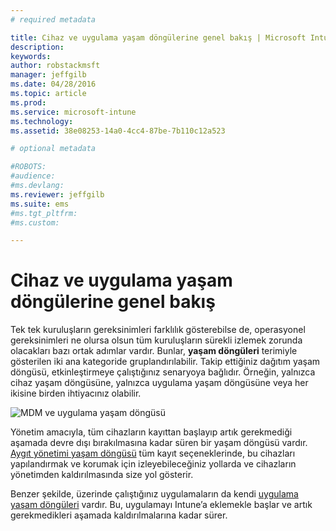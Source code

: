 ```yaml
---
# required metadata

title: Cihaz ve uygulama yaşam döngülerine genel bakış | Microsoft Intune
description:
keywords:
author: robstackmsft
manager: jeffgilb
ms.date: 04/28/2016
ms.topic: article
ms.prod:
ms.service: microsoft-intune
ms.technology:
ms.assetid: 38e08253-14a0-4cc4-87be-7b110c12a523

# optional metadata

#ROBOTS:
#audience:
#ms.devlang:
ms.reviewer: jeffgilb
ms.suite: ems
#ms.tgt_pltfrm:
#ms.custom:

---
```


# Cihaz ve uygulama yaşam döngülerine genel bakış

Tek tek kuruluşların gereksinimleri farklılık gösterebilse de, operasyonel gereksinimleri ne olursa olsun tüm kuruluşların sürekli izlemek zorunda olacakları bazı ortak adımlar vardır. Bunlar, **yaşam döngüleri** terimiyle gösterilen iki ana kategoride gruplandırılabilir. Takip ettiğiniz dağıtım yaşam döngüsü, etkinleştirmeye çalıştığınız senaryoya bağlıdır. Örneğin, yalnızca cihaz yaşam döngüsüne, yalnızca uygulama yaşam döngüsüne veya her ikisine birden ihtiyacınız olabilir.

![MDM ve uygulama yaşam döngüsü](./media/device_appslifecycle_nobg.png "mobile device and app lifecycles")

Yönetim amacıyla, tüm cihazların kayıttan başlayıp artık gerekmediği aşamada devre dışı bırakılmasına kadar süren bir yaşam döngüsü vardır. [Aygıt yönetimi yaşam döngüsü](overview-of-device-lifecycle-in-microsoft-intune.md) tüm kayıt seçeneklerinde, bu cihazları yapılandırmak ve korumak için izleyebileceğiniz yollarda ve cihazların yönetimden kaldırılmasında size yol gösterir.

Benzer şekilde, üzerinde çalıştığınız uygulamaların da kendi [uygulama yaşam döngüleri](overview-of-app-lifecycle-in-microsoft-intune.md) vardır. Bu, uygulamayı Intune’a eklemekle başlar ve artık gerekmedikleri aşamada kaldırılmalarına kadar sürer.


<!--HONumber=May16_HO1-->


